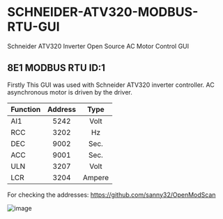 # SCHNEIDER-ATV320-MODBUS-RTU-GUI
Schneider ATV320 Inverter Open Source AC Motor Control GUI

## 8E1 MODBUS RTU ID:1


Firstly This GUI was used with Schneider ATV320 inverter controller. AC asynchronous motor is driven by the driver. 





| Function | Address | Type |
|---------|:--------:|:--------:|
| AI1     |5242   | Volt     |
| RCC  | 3202  | Hz  |
| DEC  | 9002  | Sec.  |
| ACC  | 9001  | Sec.  |
| ULN  | 3207  | Volt  |
| LCR | 3204  | Ampere  |




For checking the addresses: https://github.com/sanny32/OpenModScan 



![image](https://github.com/user-attachments/assets/aecc4ff6-186e-47a9-87df-9786e36399dd)


